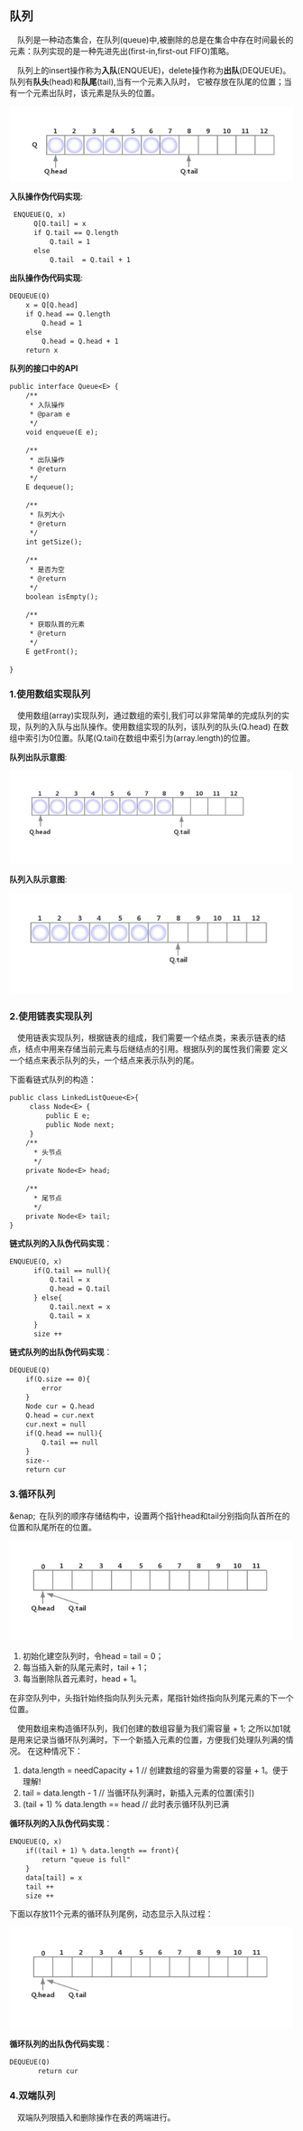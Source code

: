  ## 队列
 &ensp;&ensp;队列是一种动态集合，在队列(queue)中,被删除的总是在集合中存在时间最长的元素：队列实现的是一种先进先出(first-in,first-out FIFO)策略。
 
  &ensp;&ensp;队列上的insert操作称为**入队**(ENQUEUE)，delete操作称为**出队**(DEQUEUE)。队列有**队头**(head)和**队尾**(tail),当有一个元素入队时，
  它被存放在队尾的位置；当有一个元素出队时，该元素是队头的位置。
  
  <div align="center">
     <img src="https://github.com/FunCheney/data-structure/blob/master/src/main/java/com/fchen/datastructure/queue/image/queue1.jpg">
  </div>
  
 **入队操作伪代码实现**:
 ```
  ENQUEUE(Q, x)
       Q[Q.tail] = x
       if Q.tail == Q.length
           Q.tail = 1
       else
           Q.tail  = Q.tail + 1
  ```
 **出队操作伪代码实现**:
 ```
 DEQUEUE(Q)
     x = Q[Q.head]
     if Q.head == Q.length
         Q.head = 1
     else
         Q.head = Q.head + 1
     return x
```
**队列的接口中的API**
```
public interface Queue<E> {
    /**
     * 入队操作
     * @param e
     */
    void enqueue(E e);

    /**
     * 出队操作
     * @return
     */
    E dequeue();

    /**
     * 队列大小
     * @return
     */
    int getSize();

    /**
     * 是否为空
     * @return
     */
    boolean isEmpty();

    /**
     * 获取队首的元素
     * @return
     */
    E getFront();

}
```
 ###  1.使用数组实现队列
 &ensp;&ensp;使用数组(array)实现队列，通过数组的索引,我们可以非常简单的完成队列的实现，队列的入队与出队操作。使用数组实现的队列，该队列的队头(Q.head)
 在数组中索引为0位置。队尾(Q.tail)在数组中索引为(array.length)的位置。

**队列出队示意图**:
<div align="center">
     <img src="https://github.com/FunCheney/data-structure/blob/master/src/main/java/com/fchen/datastructure/queue/image/dequeue.gif">
  </div>

**队列入队示意图**:
  <div align="center">
     <img src="https://github.com/FunCheney/data-structure/blob/master/src/main/java/com/fchen/datastructure/queue/image/enqueue.gif">
  </div>
  
 ###  2.使用链表实现队列
 &ensp;&ensp;使用链表实现队列，根据链表的组成，我们需要一个结点类，来表示链表的结点，结点中用来存储当前元素与后继结点的引用。根据队列的属性我们需要
 定义一个结点来表示队列的头，一个结点来表示队列的尾。
 
 下面看链式队列的构造：
 ```
 public class LinkedListQueue<E>{
      class Node<E> {
          public E e;
          public Node next;
      }
     /**
       * 头节点
       */ 
     private Node<E> head;
     
     /**
       * 尾节点
       */
     private Node<E> tail;
 }
```
**链式队列的入队伪代码实现**：
```
ENQUEUE(Q, x)
      if(Q.tail == null){
          Q.tail = x
          Q.head = Q.tail
      } else{
          Q.tail.next = x
          Q.tail = x
      }
      size ++
```

**链式队列的出队伪代码实现**：
  ```
  DEQUEUE(Q)
      if(Q.size == 0){
          error
      } 
      Node cur = Q.head
      Q.head = cur.next
      cur.next = null
      if(Q.head == null){
          Q.tail == null
      }
      size--
      return cur
 ```
 ### 3.循环队列
 &enap;&ensp;在队列的顺序存储结构中，设置两个指针head和tail分别指向队首所在的位置和队尾所在的位置。
   <div align="center">
      <img src="https://github.com/FunCheney/data-structure/blob/master/src/main/java/com/fchen/datastructure/queue/image/loop0.jpg">
   </div>
   
 1. 初始化建空队列时，令head = tail = 0；
 2. 每当插入新的队尾元素时，tail + 1；
 3. 每当删除队首元素时，head + 1。
 
 在非空队列中，头指针始终指向队列头元素，尾指针始终指向队列尾元素的下一个位置。
 
 &ensp;&ensp;使用数组来构造循环队列，我们创建的数组容量为我们需容量 + 1; 之所以加1就是用来记录当循环队列满时，下一个新插入元素的位置，方便我们处理队列满的情况。
 在这种情况下：
 1. data.length = needCapacity + 1    // 创建数组的容量为需要的容量 + 1。便于理解!
 2. tail = data.length - 1            // 当循环队列满时，新插入元素的位置(索引)
 3. (tail + 1) % data.length == head // 此时表示循环队列已满
 
 **循环队列的入队伪代码实现**：
 ```
 ENQUEUE(Q, x)
     if((tail + 1) % data.length == front){
         return "queue is full"
     }
     data[tail] = x
     tail ++
     size ++ 
 ```
 下面以存放11个元素的循环队列尾例，动态显示入队过程：
   <div align="center">
      <img src="https://github.com/FunCheney/data-structure/blob/master/src/main/java/com/fchen/datastructure/queue/image/enloopqueue.gif">
   </div>
 
 **循环队列的出队伪代码实现**：
```
DEQUEUE(Q)
       return cur
```
 
 
 ### 4.双端队列
 &ensp;&ensp;双端队列限插入和删除操作在表的两端进行。
 
 
